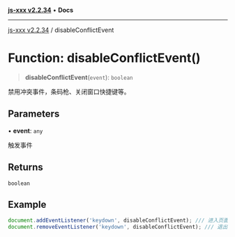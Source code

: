 [**js-xxx v2.2.34**](../README.md) • **Docs**

***

[js-xxx v2.2.34](../README.md) / disableConflictEvent

# Function: disableConflictEvent()

> **disableConflictEvent**(`event`): `boolean`

禁用冲突事件，条码枪、关闭窗口快捷键等。

## Parameters

• **event**: `any`

触发事件

## Returns

`boolean`

## Example

```ts
document.addEventListener('keydown', disableConflictEvent); /// 进入页面后禁用冲突事件
document.removeEventListener('keydown', disableConflictEvent); /// 退出页面后关闭监听
```
